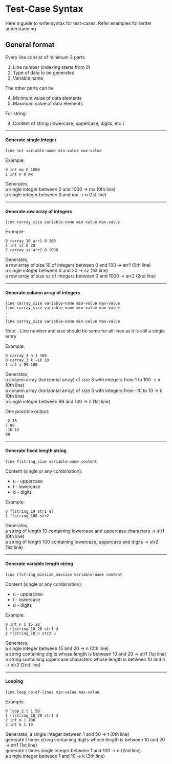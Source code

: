 # Test-Case Syntax
Here a guide to write syntax for test-cases. Refer examples for better understanding.

## General format
Every line consist of minimum 3 parts

1. Line number (indexing starts from 0)
2. Type of data to be generated
3. Variable name

The other parts can be

4. Minimum value of data elements
5. Maximum value of data elements

For string:

4. Content of string (lowercase, uppercase, digits, etc.)

***
#### Generate single Integer

```
line int variable-name min-value max-value
```
Example: 
```
0 int mx 0 1000
1 int n 0 mx
```
Generates,<br>
a single integer between 0 and 1000 -> mx (0th line)<br>
a single integer between 0 and mx -> n (1st line)<br>

---
#### Generate row array of integers
```
line rarray_size variable-name min-value max-value
```
Example: 
```
0 rarray_10 arr1 0 100
1 int sz 0 20
2 rarray_sz arr2 0 1000
```
Generates,<br>
a row array of size 10 of integers between 0 and 100 -> arr1 (0th line)<br>
a single integer between 0 and 20 -> sz (1st line)<br>
a row array of size sz of integers between 0 and 1000 -> arr2 (2nd line)<br>

---
#### Generate column array of integers
```
line carray_size variable-name min-value max-value
line carray_size variable-name min-value max-value
.
.
line carray_size variable-name min-value max-value
```
Note - Line number and size should be same for all lines as it is still a single entry


Example: 
```
0 carray_3 n 1 100
0 carray_3 k -10 10
1 int z 99 100
```
Generates,<br>
a column array (horizontal array) of size 3 with integers from 1 to 100 -> n (0th line)<br>
a column array (horizontal array) of size 3 with integers from -10 to 10 -> k (0th line)<br>
a single integer between 99 and 100 -> z (1st line)<br>

One possible output:
```
-2 35
7 89
-10 13
99
```

---
#### Generate fixed length string
```
line flstring_size variable-name content
```
Content (single or any combination):

- u - uppercase
- l - lowercase
- d - digits

Example: 
```
0 flstring_10 str1 ul
1 flstring_100 str2
```
Generates,<br>
a string of length 10 containing lowercase and uppercase characters  -> str1 (0th line)<br>
a string of length 100 containing lowercase, uppercase and digits  -> str2 (1st line)<br>

---
#### Generate variable length string
```
line rlstring_minsize_maxsize variable-name content
```
Content (single or any combination):

- u - uppercase
- l - lowercase
- d - digits

Example: 
```
0 int n 1 15 20
1 rlstring_10_20 str1 d
2 rlstring_10_n str2 u
```
Generates,<br>
a single integer between 15 and 20 -> n (0th line)<br>
a string containing digits whose length is between 10 and 20  -> str1 (1st line)<br>
a string containing uppercase characters whose length is between 10 and n -> str2 (2nd line)<br>

---
#### Looping
```
line loop_no-of-lines min-value max-value
```
Example: 
```
0 loop_2 t 1 50
1 rlstring_10_20 str1 d
2 int n 1 100
3 int k 1 10
```
Generates,
a single integer between 1 and 50 -> t (0th line)<br>
generate t times string containing digits whose length is between 10 and 20  -> str1 (1st line)<br>
generate t times single integer between 1 and 100 -> n (2nd line)<br>
a single integer between 1 and 10 -> k (3th line)<br>
